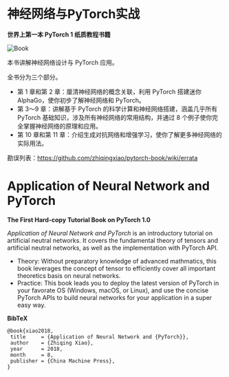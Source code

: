 # 神经网络与PyTorch实战 

**世界上第一本 PyTorch 1 纸质教程书籍**

![Book](http://www.cmpbook.com/data/stackroom/6/605771.jpg)

本书讲解神经网络设计与 PyTorch 应用。

全书分为三个部分。
- 第 1 章和第 2 章：厘清神经网络的概念关联，利用 PyTorch 搭建迷你 AlphaGo，使你初步了解神经网络和 PyTorch。
- 第 3～9 章：讲解基于 PyTorch 的科学计算和神经网络搭建，涵盖几乎所有 PyTorch 基础知识，涉及所有神经网络的常用结构，并通过 8 个例子使你完全掌握神经网络的原理和应用。
- 第 10 章和第 11 章：介绍生成对抗网络和增强学习，使你了解更多神经网络的实际用法。

勘误列表：https://github.com/zhiqingxiao/pytorch-book/wiki/errata

# Application of Neural Network and PyTorch

**The First Hard-copy Tutorial Book on PyTorch 1.0**

_Application of Neural Network and PyTorch_ is an introductory tutorial on artificial neutral networks. It covers the fundamental theory of tensors and artificial neutral networks, as well as the implementation with PyTorch API.
- Theory: Without preparatory knowledge of advanced mathmatics, this book leverages the concept of tensor to efficiently cover all important theoretics basis on neural networks.
- Practice: This book leads you to deploy the latest version of PyTorch in your favorate OS (Windows, macOS, or Linux), and use the concise PyTorch APIs to build neural networks for your application in a super easy way.



**BibTeX**

    @book{xiao2018,
     title     = {Application of Neural Network and {PyTorch}},
     author    = {Zhiqing Xiao},
     year      = 2018,
     month     = 8,
     publisher = {China Machine Press},
    }
